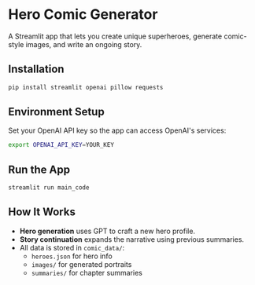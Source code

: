 # Hero Comic Generator

A Streamlit app that lets you create unique superheroes, generate comic-style images, and write an ongoing story.

## Installation

```bash
pip install streamlit openai pillow requests
```

## Environment Setup

Set your OpenAI API key so the app can access OpenAI's services:

```bash
export OPENAI_API_KEY=YOUR_KEY
```

## Run the App

```bash
streamlit run main_code
```

## How It Works

- **Hero generation** uses GPT to craft a new hero profile.
- **Story continuation** expands the narrative using previous summaries.
- All data is stored in `comic_data/`:
  - `heroes.json` for hero info
  - `images/` for generated portraits
  - `summaries/` for chapter summaries
